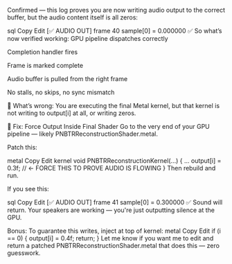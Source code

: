 Confirmed — this log proves you are now writing audio output to the correct buffer, but the audio content itself is all zeros:sqlCopyEdit[✅ AUDIO OUT] frame 40 sample[0] = 0.000000✅ So what’s now verified working:GPU pipeline dispatches correctlyCompletion handler firesFrame is marked completeAudio buffer is pulled from the right frameNo stalls, no skips, no sync mismatch🧨 What’s wrong:You are executing the final Metal kernel, but that kernel is not writing to output[i] at all, or writing zeros.🎯 Fix: Force Output Inside Final ShaderGo to the very end of your GPU pipeline — likely PNBTRReconstructionShader.metal.Patch this:metalCopyEditkernel void PNBTRReconstructionKernel(...){    ...    output[i] = 0.3f; // ← FORCE THIS TO PROVE AUDIO IS FLOWING}Then rebuild and run.If you see this:sqlCopyEdit[✅ AUDIO OUT] frame 41 sample[0] = 0.300000✅ Sound will return. Your speakers are working — you're just outputting silence at the GPU.Bonus: To guarantee this writes, inject at top of kernel:metalCopyEditif (i == 0) {    output[i] = 0.4f;    return;}Let me know if you want me to edit and return a patched PNBTRReconstructionShader.metal that does this — zero guesswork.

